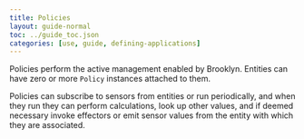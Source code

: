 ```yaml
---
title: Policies
layout: guide-normal
toc: ../guide_toc.json
categories: [use, guide, defining-applications]
---
```


Policies perform the active management enabled by Brooklyn. Entities can have zero or more ``Policy`` instances attached to them. 

Policies can subscribe to sensors from entities or run periodically, and
when they run they can perform calculations, look up other values, and if deemed necessary invoke effectors or emit sensor values from the entity with which they are associated.
